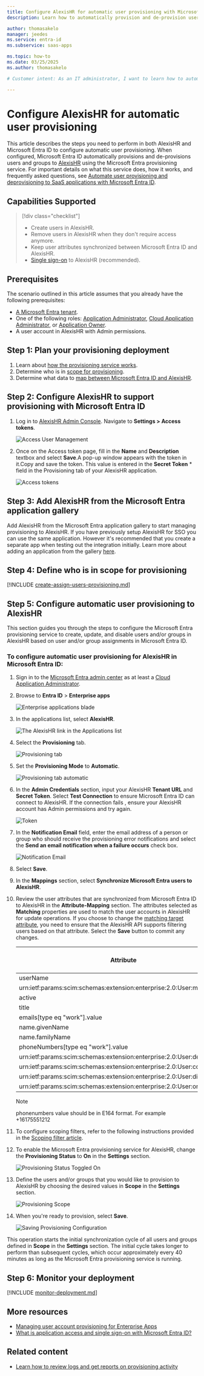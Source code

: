 ```yaml
---
title: Configure AlexisHR for automatic user provisioning with Microsoft Entra ID
description: Learn how to automatically provision and de-provision user accounts from Microsoft Entra ID to AlexisHR.

author: thomasakelo
manager: jeedes
ms.service: entra-id
ms.subservice: saas-apps

ms.topic: how-to
ms.date: 03/25/2025
ms.author: thomasakelo

# Customer intent: As an IT administrator, I want to learn how to automatically provision and deprovision user accounts from Microsoft Entra ID to AlexisHR so that I can streamline the user management process and ensure that users have the appropriate access to AlexisHR.

---
```


# Configure AlexisHR for automatic user provisioning

This article describes the steps you need to perform in both AlexisHR and Microsoft Entra ID to configure automatic user provisioning. When configured, Microsoft Entra ID automatically provisions and de-provisions users and groups to [AlexisHR](https://alexishr.com/) using the Microsoft Entra provisioning service. For important details on what this service does, how it works, and frequently asked questions, see [Automate user provisioning and deprovisioning to SaaS applications with Microsoft Entra ID](~/identity/app-provisioning/user-provisioning.md). 


## Capabilities Supported
> [!div class="checklist"]
> * Create users in AlexisHR.
> * Remove users in AlexisHR when they don't require access anymore.
> * Keep user attributes synchronized between Microsoft Entra ID and AlexisHR.
> * [Single sign-on](alexishr-tutorial.md) to AlexisHR (recommended).

## Prerequisites

The scenario outlined in this article assumes that you already have the following prerequisites:

* [A Microsoft Entra tenant](~/identity-platform/quickstart-create-new-tenant.md). 
* One of the following roles: [Application Administrator](/entra/identity/role-based-access-control/permissions-reference#application-administrator), [Cloud Application Administrator](/entra/identity/role-based-access-control/permissions-reference#cloud-application-administrator), or [Application Owner](/entra/fundamentals/users-default-permissions#owned-enterprise-applications).
* A user account in AlexisHR with Admin permissions.


## Step 1: Plan your provisioning deployment
1. Learn about [how the provisioning service works](~/identity/app-provisioning/user-provisioning.md).
1. Determine who is in [scope for provisioning](~/identity/app-provisioning/define-conditional-rules-for-provisioning-user-accounts.md).
1. Determine what data to [map between Microsoft Entra ID and AlexisHR](~/identity/app-provisioning/customize-application-attributes.md). 

<a name='step-2-configure-alexishr-to-support-provisioning-with-azure-ad'></a>

## Step 2: Configure AlexisHR to support provisioning with Microsoft Entra ID

1. Log in to [AlexisHR Admin Console](https://app.alexishr.com/login/). Navigate to **Settings > Access tokens**.

	![Access User Management](media/alexishr-provisioning-tutorial/login.png)

1. Once on the Access token page, fill in the **Name** and **Description** textbox and select **Save**.A pop-up window appears with the token in it.Copy and save the token. This value is entered in the **Secret Token** * field in the Provisioning tab of your AlexisHR application.

	![Access tokens](media/alexishr-provisioning-tutorial/token.png)

<a name='step-3-add-alexishr-from-the-azure-ad-application-gallery'></a>

## Step 3: Add AlexisHR from the Microsoft Entra application gallery

Add AlexisHR from the Microsoft Entra application gallery to start managing provisioning to AlexisHR. If you have previously setup AlexisHR for SSO you can use the same application. However it's recommended that you create a separate app when testing out the integration initially. Learn more about adding an application from the gallery [here](~/identity/enterprise-apps/add-application-portal.md). 

## Step 4: Define who is in scope for provisioning 

[!INCLUDE [create-assign-users-provisioning.md](~/identity/saas-apps/includes/create-assign-users-provisioning.md)]

## Step 5: Configure automatic user provisioning to AlexisHR 

This section guides you through the steps to configure the Microsoft Entra provisioning service to create, update, and disable users and/or groups in AlexisHR based on user and/or group assignments in Microsoft Entra ID.

<a name='to-configure-automatic-user-provisioning-for-alexishr-in-azure-ad'></a>

### To configure automatic user provisioning for AlexisHR in Microsoft Entra ID:

1. Sign in to the [Microsoft Entra admin center](https://entra.microsoft.com) as at least a [Cloud Application Administrator](~/identity/role-based-access-control/permissions-reference.md#cloud-application-administrator).
1. Browse to **Entra ID** > **Enterprise apps**

	![Enterprise applications blade](common/enterprise-applications.png)

1. In the applications list, select **AlexisHR**.

	![The AlexisHR link in the Applications list](common/all-applications.png)

1. Select the **Provisioning** tab.

	![Provisioning tab](common/provisioning.png)

1. Set the **Provisioning Mode** to **Automatic**.

	![Provisioning tab automatic](common/provisioning-automatic.png)

1. In the **Admin Credentials** section, input your AlexisHR **Tenant URL** and **Secret Token**. Select **Test Connection** to ensure Microsoft Entra ID can connect to AlexisHR. If the connection fails , ensure your AlexisHR account has Admin permissions and try again.

	![Token](common/provisioning-testconnection-tenanturltoken.png)

1. In the **Notification Email** field, enter the email address of a person or group who should receive the provisioning error notifications and select the **Send an email notification when a failure occurs** check box.

	![Notification Email](common/provisioning-notification-email.png)

1. Select **Save**.

1. In the **Mappings** section, select **Synchronize Microsoft Entra users to AlexisHR**.

1. Review the user attributes that are synchronized from Microsoft Entra ID to AlexisHR in the **Attribute-Mapping** section. The attributes selected as **Matching** properties are used to match the user accounts in AlexisHR for update operations. If you choose to change the [matching target attribute](~/identity/app-provisioning/customize-application-attributes.md), you need to ensure that the AlexisHR API supports filtering users based on that attribute. Select the **Save** button to commit any changes.

   |Attribute|Type|Supported for filtering|Required by AlexisHR
   |---|---|---|---|
   |userName|String|&check;|&check;
   |urn:ietf:params:scim:schemas:extension:enterprise:2.0:User:manager|Reference||
   |active|Boolean||&check;
   |title|String||
   |emails[type eq "work"].value|String||&check;
   |name.givenName|String||&check;
   |name.familyName|String||&check;
   |phoneNumbers[type eq "work"].value|String||&check;
   |urn:ietf:params:scim:schemas:extension:enterprise:2.0:User:department|String||
   |urn:ietf:params:scim:schemas:extension:enterprise:2.0:User:costCenter|String||
   |urn:ietf:params:scim:schemas:extension:enterprise:2.0:User:division|String||
   |urn:ietf:params:scim:schemas:extension:enterprise:2.0:User:organization|String||

	> [!NOTE]
	> phonenumbers value should be in E164 format. For example +16175551212

1. To configure scoping filters, refer to the following instructions provided in the [Scoping filter  article](~/identity/app-provisioning/define-conditional-rules-for-provisioning-user-accounts.md).

1. To enable the Microsoft Entra provisioning service for AlexisHR, change the **Provisioning Status** to **On** in the **Settings** section.

	![Provisioning Status Toggled On](common/provisioning-toggle-on.png)

1. Define the users and/or groups that you would like to provision to AlexisHR by choosing the desired values in **Scope** in the **Settings** section.

	![Provisioning Scope](common/provisioning-scope.png)

1. When you're ready to provision, select **Save**.

	![Saving Provisioning Configuration](common/provisioning-configuration-save.png)

This operation starts the initial synchronization cycle of all users and groups defined in **Scope** in the **Settings** section. The initial cycle takes longer to perform than subsequent cycles, which occur approximately every 40 minutes as long as the Microsoft Entra provisioning service is running. 

## Step 6: Monitor your deployment

[!INCLUDE [monitor-deployment.md](~/identity/saas-apps/includes/monitor-deployment.md)]

## More resources

* [Managing user account provisioning for Enterprise Apps](~/identity/app-provisioning/configure-automatic-user-provisioning-portal.md)
* [What is application access and single sign-on with Microsoft Entra ID?](~/identity/enterprise-apps/what-is-single-sign-on.md)

## Related content

* [Learn how to review logs and get reports on provisioning activity](~/identity/app-provisioning/check-status-user-account-provisioning.md)
